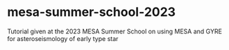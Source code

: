 # mesa-summer-school-2023
Tutorial given at the 2023 MESA Summer School on using MESA and GYRE for asteroseismology of early type star
